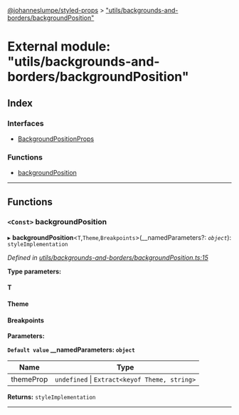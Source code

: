 [@johanneslumpe/styled-props](../README.md) > ["utils/backgrounds-and-borders/backgroundPosition"](../modules/_utils_backgrounds_and_borders_backgroundposition_.md)

# External module: "utils/backgrounds-and-borders/backgroundPosition"

## Index

### Interfaces

* [BackgroundPositionProps](../interfaces/_utils_backgrounds_and_borders_backgroundposition_.backgroundpositionprops.md)

### Functions

* [backgroundPosition](_utils_backgrounds_and_borders_backgroundposition_.md#backgroundposition)

---

## Functions

<a id="backgroundposition"></a>

### `<Const>` backgroundPosition

▸ **backgroundPosition**<`T`,`Theme`,`Breakpoints`>(__namedParameters?: *`object`*): `styleImplementation`

*Defined in [utils/backgrounds-and-borders/backgroundPosition.ts:15](https://github.com/johanneslumpe/styled-props/blob/8e709f1/src/utils/backgrounds-and-borders/backgroundPosition.ts#L15)*

**Type parameters:**

#### T 
#### Theme 
#### Breakpoints 
**Parameters:**

**`Default value` __namedParameters: `object`**

| Name | Type |
| ------ | ------ |
| themeProp | `undefined` \| `Extract<keyof Theme, string>` |

**Returns:** `styleImplementation`

___

